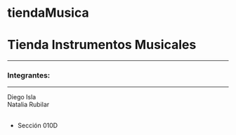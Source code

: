 # tiendaMusica

# Tienda Instrumentos Musicales
<hr>
<h3>Integrantes:</h3>
<hr>
Diego Isla
<br>
Natalia Rubilar
<br>
&nbsp
<ul>
<li>Sección 010D</li>
</ul>
